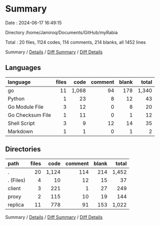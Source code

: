 # Summary

Date : 2024-06-17 16:49:15

Directory /home/Jamiroq/Documents/GitHub/myRabia

Total : 20 files,  1124 codes, 114 comments, 214 blanks, all 1452 lines

Summary / [Details](details.md) / [Diff Summary](diff.md) / [Diff Details](diff-details.md)

## Languages
| language | files | code | comment | blank | total |
| :--- | ---: | ---: | ---: | ---: | ---: |
| go | 11 | 1,068 | 94 | 178 | 1,340 |
| Python | 1 | 23 | 8 | 12 | 43 |
| Go Module File | 3 | 12 | 0 | 8 | 20 |
| Go Checksum File | 1 | 11 | 0 | 1 | 12 |
| Shell Script | 3 | 9 | 12 | 14 | 35 |
| Markdown | 1 | 1 | 0 | 1 | 2 |

## Directories
| path | files | code | comment | blank | total |
| :--- | ---: | ---: | ---: | ---: | ---: |
| . | 20 | 1,124 | 114 | 214 | 1,452 |
| . (Files) | 4 | 10 | 12 | 15 | 37 |
| client | 3 | 221 | 1 | 27 | 249 |
| proxy | 2 | 115 | 10 | 19 | 144 |
| replica | 11 | 778 | 91 | 153 | 1,022 |

Summary / [Details](details.md) / [Diff Summary](diff.md) / [Diff Details](diff-details.md)
